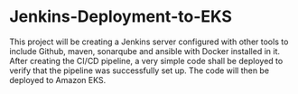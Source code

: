 # Jenkins-Deployment-to-EKS
This project will be creating a Jenkins server configured with other tools to include Github, maven, sonarqube and ansible with Docker installed in it. After creating the CI/CD pipeline, a very simple code shall be deployed to verify that the pipeline was successfully set up.
The code will then be deployed to Amazon EKS.
